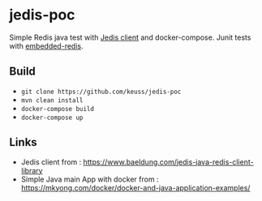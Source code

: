 # jedis-poc

Simple Redis java test with [Jedis client](https://github.com/redis/jedis) and docker-compose.
Junit tests with [embedded-redis](https://github.com/kstyrc/embedded-redis).

## Build

 - `git clone https://github.com/keuss/jedis-poc`
 - `mvn clean install`
 - `docker-compose build`
 - `docker-compose up`

## Links

 - Jedis client from : https://www.baeldung.com/jedis-java-redis-client-library
 - Simple Java main App with docker from : https://mkyong.com/docker/docker-and-java-application-examples/
